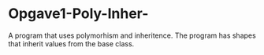 # Opgave1-Poly-Inher-
A program that uses polymorhism and inheritence. The program has shapes that inherit values from the base class.
